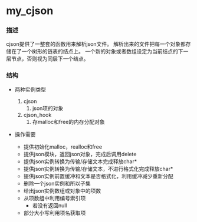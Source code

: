 # my_cjson

### 描述
cjson提供了一整套的函数用来解析json文件。
解析出来的文件把每一个对象都存储在了一个树形的链表的结点上。
一个新的对象或者数组设定为当前结点的下一层节点，否则视为同层下一个结点。


### 结构

* 两种实例类型

  1. cjson
     1. json项的对象
  2. cjson_hook
     1. 存malloc和free的内存分配对象

* 操作需要

  * 提供初始化malloc，realloc和free
  * 提供json模块，返回json对象，完成后调用delete
  * 提供json实例转换为传输/存储文本完成释放char*
  * 提供json实例转换为传输/存储文本，不进行格式化完成释放char*
  * 提供json实例前置缓冲和文本是否格式化，利用缓冲减少重新分配
  * 删除一个json实例和所以子集
  * 给出json实例数组或对象中的项数
  * 从项数组中利用编号索引项
    * 若没有返回null
  * 部分大小写利用项名获取项


  
